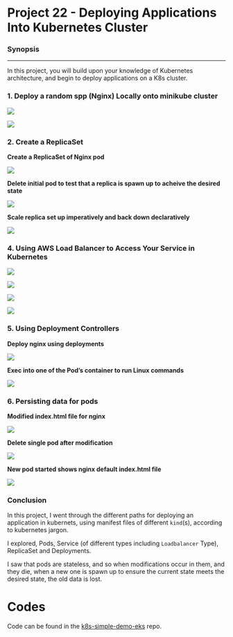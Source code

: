 # Project 22 - Deploying Applications Into Kubernetes Cluster

### Synopsis
------------

In this project, you will build upon your knowledge of Kubernetes architecture, and begin to deploy applications on a K8s cluster.


### 1. Deploy a random spp (Nginx) Locally onto minikube cluster

![](./nginx-pod.png)

![](./nginx-web.png)


### 2. Create a ReplicaSet

**Create a ReplicaSet of Nginx pod**

![](./rs.png)


**Delete initial pod to test that a replica is spawn up to acheive the desired state**

![](./delete-pod-rs.png)

**Scale replica set up imperatively and back down declaratively**

![](./scale-pod.png)


### 4. Using AWS Load Balancer to Access Your Service in Kubernetes

![](./nginx-lb-apply.png)

![](./nginx-lb-web.png)

![](./nginx-lb-aws.png)

![](./nginx-lb-aws-tags.png)


### 5. Using Deployment Controllers

**Deploy nginx using deployments**

![](./nginx-dep.png)

**Exec into one of the Pod’s container to run Linux commands**

![](./pod-exec.png)


### 6. Persisting data for pods

**Modified index.html file for nginx**

![](./nginx-darey.io.png)

**Delete single pod after modification**

![](./delete-pod.png)

**New pod started shows nginx default index.html file**

![](./nginx-back.png)


### Conclusion

In this project, I went through the different paths for deploying an application in kubernets, using manifest files of different `kind`(s), according to kubernetes jargon.

I explored, Pods, Service (of different types including `Loadbalancer` Type), ReplicaSet and Deployments.

I saw that pods are stateless, and so when modifications occur in them, and they die, when a new one is spawn up to ensure the current state meets the desired state, the old data is lost.

# Codes
Code can be found in the [k8s-simple-demo-eks](https://github.com/toritsejuFO/k8s-simple-demo-eks) repo.
